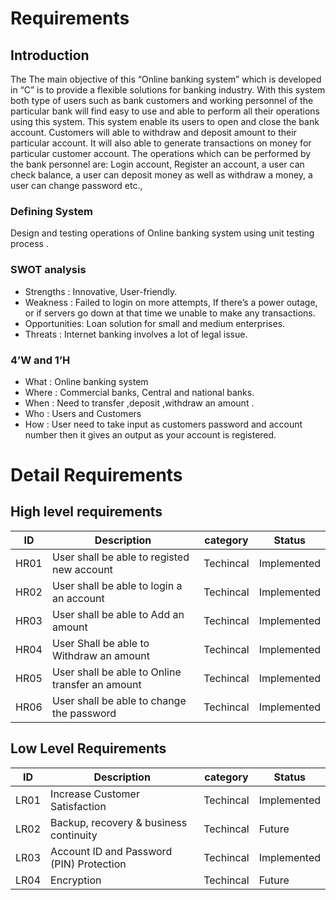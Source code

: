 # Requirements
## Introduction
The The main objective of this “Online banking system” which is developed in “C” is to provide a flexible solutions for banking industry. With this system both type of users such as bank customers and working personnel of the particular bank will find easy to use and able to perform all their operations using this system. This system enable its users to open and close the bank account. Customers will able to withdraw and deposit amount to their particular account. It will also able to generate transactions on money for particular customer account.
The operations which can be performed by the bank personnel are: 
Login account, Register an account, a user can check balance, a user can deposit money as well as withdraw a money, a user can change password etc.,
### Defining System
Design and testing operations of Online banking system using unit testing  process .
### SWOT analysis
* Strengths    : Innovative, User-friendly.
* Weakness     : Failed to login on more attempts, If there’s a power outage, or if servers go down at  that time we unable to make any transactions.
* Opportunities:  Loan solution for small and medium enterprises.
* Threats      : Internet banking involves a lot of legal issue.
### 4’W and 1’H
* What  : Online banking system
* Where : Commercial banks, Central and national banks.
* When  : Need to transfer ,deposit ,withdraw an amount .
* Who   : Users and Customers
* How   : User need to take input as customers password and account number then it gives  an output as  your account is registered.
# Detail Requirements
## High level requirements
| ID  	| Description   	                                        | category   	| Status      	|
|---	    |---	                                                |---	        |---	        |
| HR01  	|	User shall be able to registed new account   	    | Techincal   	| Implemented  	|
|HR02   	| 	User shall be able to login a an account        	| Techincal   	|Implemented   	|
|HR03   	| User shall be able to Add an amount	   	            | Techincal   	|Implemented   	|
|HR04    	|   User Shall be able to Withdraw an amount	        | Techincal   	|Implemented   	|
|   HR05 	|  	User shall be able to Online transfer an amount 	| Techincal   	|Implemented   	|
|   HR06 	|  User shall be able to change the password 	        | Techincal   	|Implemented   	|


## Low Level Requirements
 |  ID  	    |  Description 	                          |    category 	|    Status	   |
|---	    |---	                                         |---            |---	       |
 |LR01      |Increase Customer Satisfaction            |   Techincal   | Implemented	|
| LR02  	|  Backup, recovery & business continuity    	| Techincal   	| 	Future   |
| LR03  	| Account ID and Password (PIN) Protection    	| Techincal   	|  Implemented	|
| LR04  	| Encryption                                  	|   Techincal 	|   Future      |                                  
 
                                          

